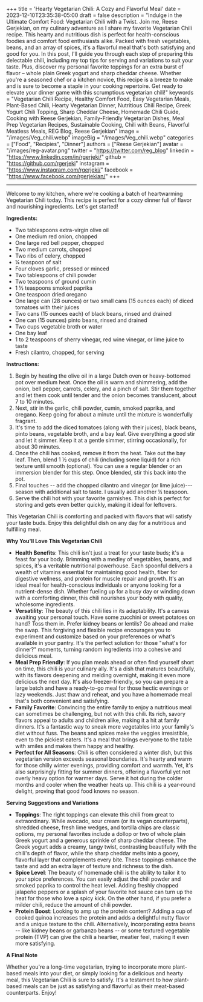 +++
title = 'Hearty Vegetarian Chili: A Cozy and Flavorful Meal'
date = 2023-12-10T23:35:38-05:00
draft = false
description = "Indulge in the Ultimate Comfort Food: Vegetarian Chili with a Twist. Join me, Reese Gerjekian, on my culinary adventure as I share my favorite Vegetarian Chili recipe. This hearty and nutritious dish is perfect for health-conscious foodies and comfort food enthusiasts alike. Packed with fresh vegetables, beans, and an array of spices, it's a flavorful meal that's both satisfying and good for you. In this post, I'll guide you through each step of preparing this delectable chili, including my top tips for serving and variations to suit your taste. Plus, discover my personal favorite toppings for an extra burst of flavor – whole plain Greek yogurt and sharp cheddar cheese. Whether you're a seasoned chef or a kitchen novice, this recipe is a breeze to make and is sure to become a staple in your cooking repertoire. Get ready to elevate your dinner game with this scrumptious vegetarian chili!"
keywords = "Vegetarian Chili Recipe, Healthy Comfort Food, Easy Vegetarian Meals, Plant-Based Chili, Hearty Vegetarian Dinner, Nutritious Chili Recipe, Greek Yogurt Chili Topping, Sharp Cheddar Cheese, Homemade Chili Guide, Cooking with Reese Gerjekian, Family-Friendly Vegetarian Dishes, Meal Prep Vegetarian Recipes, Sustainable Cooking, Chili with Beans, Flavorful Meatless Meals, REG Blog, Reese Gerjekian"
image = "/images/Veg_chili.webp"
imageBig = "/images/Veg_chili.webp"
categories = ["Food", "Recipies", "Dinner"]
authors = ["Reese Gerjekian"]
avatar = "/images/reg-avatar.png"
twitter = "https://twitter.com/reg_blog"
linkedin = "https://www.linkedin.com/in/rgerjeki/"
github = "https://github.com/rgerjeki"
instagram = "https://www.instagram.com/rgerjeki/"
facebook = "https://www.facebook.com/rgerjekian/"
+++

---

Welcome to my kitchen, where we're cooking a batch of heartwarming Vegetarian Chili today. This recipe is perfect for a cozy dinner full of flavor and nourishing ingredients. Let's get started!

**Ingredients:**

-   Two tablespoons extra-virgin olive oil
-   One medium red onion, chopped
-   One large red bell pepper, chopped
-   Two medium carrots, chopped
-   Two ribs of celery, chopped
-   ¼ teaspoon of salt
-   Four cloves garlic, pressed or minced
-   Two tablespoons of chili powder
-   Two teaspoons of ground cumin
-   1 ½ teaspoons smoked paprika
-   One teaspoon dried oregano
-   One large can (28 ounces) or two small cans (15 ounces each) of diced tomatoes with their juices
-   Two cans (15 ounces each) of black beans, rinsed and drained
-   One can (15 ounces) pinto beans, rinsed and drained
-   Two cups vegetable broth or water
-   One bay leaf
-   1 to 2 teaspoons of sherry vinegar, red wine vinegar, or lime juice to taste
-   Fresh cilantro, chopped, for serving

**Instructions:**

1.  Begin by heating the olive oil in a large Dutch oven or heavy-bottomed pot over medium heat. Once the oil is warm and shimmering, add the onion, bell pepper, carrots, celery, and a pinch of salt. Stir them together and let them cook until tender and the onion becomes translucent, about 7 to 10 minutes.
2.  Next, stir in the garlic, chili powder, cumin, smoked paprika, and oregano. Keep going for about a minute until the mixture is wonderfully fragrant.
3.  It's time to add the diced tomatoes (along with their juices), black beans, pinto beans, vegetable broth, and a bay leaf. Give everything a good stir and let it simmer. Keep it at a gentle simmer, stirring occasionally, for about 30 minutes.
4.  Once the chili has cooked, remove it from the heat. Take out the bay leaf. Then, blend 1 ½ cups of chili (including some liquid) for a rich texture until smooth (optional). You can use a regular blender or an immersion blender for this step. Once blended, stir this back into the pot.
5.  Final touches -- add the chopped cilantro and vinegar (or lime juice)---season with additional salt to taste. I usually add another ¼ teaspoon.
6.  Serve the chili hot with your favorite garnishes. This dish is perfect for storing and gets even better quickly, making it ideal for leftovers.

This Vegetarian Chili is comforting and packed with flavors that will satisfy your taste buds. Enjoy this delightful dish on any day for a nutritious and fulfilling meal.

**Why You'll Love This Vegetarian Chili**

-   **Health Benefits**: This chili isn't just a treat for your taste buds; it's a feast for your body. Brimming with a medley of vegetables, beans, and spices, it's a veritable nutritional powerhouse. Each spoonful delivers a wealth of vitamins essential for maintaining good health, fiber for digestive wellness, and protein for muscle repair and growth. It's an ideal meal for health-conscious individuals or anyone looking for a nutrient-dense dish. Whether fueling up for a busy day or winding down with a comforting dinner, this chili nourishes your body with quality, wholesome ingredients.
-   **Versatility**: The beauty of this chili lies in its adaptability. It's a canvas awaiting your personal touch. Have some zucchini or sweet potatoes on hand? Toss them in. Prefer kidney beans or lentils? Go ahead and make the swap. This forgiving and flexible recipe encourages you to experiment and customize based on your preferences or what's available in your pantry. It's the perfect solution for those "what's for dinner?" moments, turning random ingredients into a cohesive and delicious meal.
-   **Meal Prep Friendly**: If you plan meals ahead or often find yourself short on time, this chili is your culinary ally. It's a dish that matures beautifully, with its flavors deepening and melding overnight, making it even more delicious the next day. It's also freezer-friendly, so you can prepare a large batch and have a ready-to-go meal for those hectic evenings or lazy weekends. Just thaw and reheat, and you have a homemade meal that's both convenient and satisfying.
-   **Family Favorite**: Convincing the entire family to enjoy a nutritious meal can sometimes be challenging, but not with this chili. Its rich, savory flavors appeal to adults and children alike, making it a hit at family dinners. It's a fantastic way to sneak more vegetables into your family's diet without fuss. The beans and spices make the veggies irresistible, even to the pickiest eaters. It's a meal that brings everyone to the table with smiles and makes them happy and healthy.
-   **Perfect for All Seasons**: Chili is often considered a winter dish, but this vegetarian version exceeds seasonal boundaries. It's hearty and warm for those chilly winter evenings, providing comfort and warmth. Yet, it's also surprisingly fitting for summer dinners, offering a flavorful yet not overly heavy option for warmer days. Serve it hot during the colder months and cooler when the weather heats up. This chili is a year-round delight, proving that good food knows no season.

**Serving Suggestions and Variations**

-   **Toppings**: The right toppings can elevate this chili from great to extraordinary. While avocado, sour cream (or its vegan counterparts), shredded cheese, fresh lime wedges, and tortilla chips are classic options, my personal favorites include a dollop or two of whole plain Greek yogurt and a generous sprinkle of sharp cheddar cheese. The Greek yogurt adds a creamy, tangy twist, contrasting beautifully with the chili's depth of flavor, while the sharp cheddar melts into a gooey, flavorful layer that complements every bite. These toppings enhance the taste and add an extra layer of texture and richness to the dish.
-   **Spice Level**: The beauty of homemade chili is the ability to tailor it to your spice preferences. You can easily adjust the chili powder and smoked paprika to control the heat level. Adding freshly chopped jalapeño peppers or a splash of your favorite hot sauce can turn up the heat for those who love a spicy kick. On the other hand, if you prefer a milder chili, reduce the amount of chili powder.
-   **Protein Boost**: Looking to amp up the protein content? Adding a cup of cooked quinoa increases the protein and adds a delightful nutty flavor and a unique texture to the chili. Alternatively, incorporating extra beans -- like kidney beans or garbanzo beans -- or some textured vegetable protein (TVP) can give the chili a heartier, meatier feel, making it even more satisfying.

**A Final Note**

Whether you're a long-time vegetarian, trying to incorporate more plant-based meals into your diet, or simply looking for a delicious and hearty meal, this Vegetarian Chili is sure to satisfy. It's a testament to how plant-based meals can be just as satisfying and flavorful as their meat-based counterparts. Enjoy!